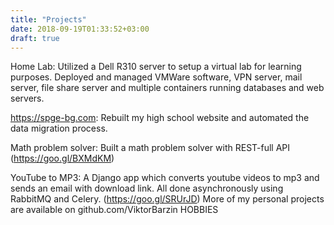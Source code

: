 ```yaml
---
title: "Projects"
date: 2018-09-19T01:33:52+03:00
draft: true
---
```


Home Lab: Utilized a Dell R310 server to setup a virtual lab for learning purposes. Deployed and managed VMWare software, VPN server, mail server, file share server and multiple containers running databases and web servers.

https://spge-bg.com:  Rebuilt my high school website and automated the data migration process.

Math problem solver: Built a math problem solver with REST-full API (https://goo.gl/BXMdKM)

YouTube to MP3: A Django app which converts youtube videos to mp3 and sends an email with download link. All done asynchronously using RabbitMQ and Celery. (https://goo.gl/SRUrJD)
More of my personal projects are available on github.com/ViktorBarzin
HOBBIES

